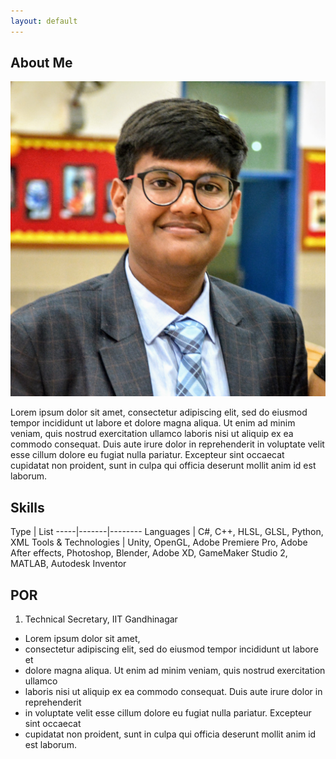 ```yaml
---
layout: default
---
```


## About Me

<img class="profile-picture" src="DSC_0328.jpg">

Lorem ipsum dolor sit amet, consectetur adipiscing elit, sed do eiusmod tempor incididunt ut labore et dolore magna aliqua. Ut enim ad minim veniam, quis nostrud exercitation ullamco laboris nisi ut aliquip ex ea commodo consequat. Duis aute irure dolor in reprehenderit in voluptate velit esse cillum dolore eu fugiat nulla pariatur. Excepteur sint occaecat cupidatat non proident, sunt in culpa qui officia deserunt mollit anim id est laborum.
## Skills

Type | List
-----|-------|--------
Languages | C#, C++, HLSL, GLSL, Python, XML
Tools & Technologies | Unity, OpenGL, Adobe Premiere Pro, Adobe After effects, Photoshop, Blender, Adobe XD, GameMaker Studio 2, MATLAB, Autodesk Inventor
 
## POR
 1. Technical Secretary, IIT Gandhinagar
  * Lorem ipsum dolor sit amet, 
  * consectetur adipiscing elit, sed do eiusmod tempor incididunt ut labore et 
  * dolore magna aliqua. Ut enim ad minim veniam, quis nostrud exercitation ullamco 
  * laboris nisi ut aliquip ex ea commodo consequat. Duis aute irure dolor in reprehenderit 
  * in voluptate velit esse cillum dolore eu fugiat nulla pariatur. Excepteur sint occaecat 
  * cupidatat non proident, sunt in culpa qui officia deserunt mollit anim id est laborum.



